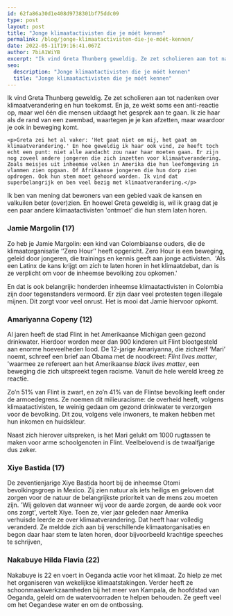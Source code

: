 ```yaml
---
id: 62fa86a30d1e408d9738301bf75ddc09
type: post
layout: post
title: "Jonge klimaatactivisten die je móét kennen"
permalink: /blog/jonge-klimaatactivisten-die-je-móét-kennen/
date: 2022-05-11T19:16:41.067Z
author: 7biA1WiYB
excerpt: "Ik vind Greta Thunberg geweldig. Ze zet scholieren aan tot nadenken over klimaatverandering en hun toekomst. En ja, ze wekt soms een anti-reactie op, maar wel één die mensen uitdaagt het gesprek aan te gaan. Ik zie haar als de rand van een zwembad, waartegen je je kan afzetten, maar waardoor je ook in beweging komt.  "
seo:
  description: "Jonge klimaatactivisten die je móét kennen"
  title: "Jonge klimaatactivisten die je móét kennen"
---
```

Ik vind Greta Thunberg geweldig. Ze zet scholieren aan tot nadenken over klimaatverandering en hun toekomst. En ja, ze wekt soms een anti-reactie op, maar wel één die mensen uitdaagt het gesprek aan te gaan. Ik zie haar als de rand van een zwembad, waartegen je je kan afzetten, maar waardoor je ook in beweging komt.  

    <p>Greta zei het al vaker: 'Het gaat niet om mij, het gaat om klimaatverandering.' En hoe geweldig ik haar ook vind, ze heeft toch echt een punt: niet alle aandacht zou naar haar moeten gaan. Er zijn nog zoveel andere jongeren die zich inzetten voor klimaatverandering. Zoals meisjes uit inheemse volken in Amerika die hun leefomgeving in vlammen zien opgaan. Of Afrikaanse jongeren die hun dorp zien opdrogen. Ook hun stem moet gehoord worden. Ik vind dat superbelangrijk en ben veel bezig met klimaatverandering.</p>
<p>Ik ben van mening dat bewoners van een gebied vaak de kansen en valkuilen beter (over)zien. En hoewel Greta geweldig is, wil ik graag dat je een paar andere klimaatactivisten 'ontmoet' die hun stem laten horen. </p>
<h3>Jamie Margolin (17)</h3>
<p>Zo heb je Jamie Margolin: een kind van Colombiaanse ouders, die de klimaatorganisatie ‘’Zero Hour’’ heeft opgericht. Zero Hour is een beweging, geleid door jongeren, die trainings en kennis geeft aan jonge activisten.  'Als een Latinx de kans krijgt om zich te laten horen in het klimaatdebat, dan is ze verplicht om voor de inheemse bevolking zou opkomen.'</p>
<p>En dat is ook belangrijk: honderden inheemse klimaatactivisten in Colombia zijn door tegenstanders vermoord. Er zijn daar veel protesten tegen illegale mijnen. Dit zorgt voor veel onrust. Het is mooi dat Jamie hiervoor opkomt.</p>
<h3>Amariyanna Copeny (12)</h3>
<p>Al jaren heeft de stad Flint in het Amerikaanse Michigan geen gezond drinkwater. Hierdoor worden meer dan 900 kinderen uit Flint blootgesteld aan enorme hoeveelheden lood. De 12-jarige Amariyanna, die zichzelf ‘Mari’ noemt, schreef een brief aan Obama met de noodkreet: <em>Flint lives matter</em>, 'waarmee ze refereert aan het Amerikaanse <em>black lives matter</em>, een beweging die zich uitspreekt tegen racisme. Vanuit de hele wereld kreeg ze reactie. </p>
<p>Zo’n 51% van Flint is zwart, en zo’n 41% van de Flintse bevolking leeft onder de armoedegrens. Ze noemen dit milieuracisme: de overheid heeft, volgens klimaatactivisten, te weinig gedaan om gezond drinkwater te verzorgen voor de bevolking. Dit zou, volgens vele inwoners, te maken hebben met hun inkomen en huidskleur.</p>
<p>Naast zich hierover uitspreken, is het Mari gelukt om 1000 rugtassen te maken voor arme schoolgenoten in Flint. Veelbelovend is de twaalfjarige dus zeker.</p>
<h3>Xiye Bastida (17)</h3>
<p>De zeventienjarige Xiye Bastida hoort bij de inheemse Otomi bevolkingsgroep in Mexico. Zij zien natuur als iets heiligs en geloven dat zorgen voor de natuur de belangrijkste prioriteit van de mens zou moeten zijn. 'Wij geloven dat wanneer wij voor de aarde zorgen, de aarde ook voor ons zorgt', vertelt Xiye. Toen ze, vier jaar geleden naar Amerika verhuisde leerde ze over klimaatverandering. Dat heeft haar volledig veranderd. Ze meldde zich aan bij verschillende klimaatorganisaties en begon daar haar stem te laten horen, door bijvoorbeeld krachtige speeches te schrijven, </p>
<h3>Nakabuye Hilda Flavia (22)</h3>
<p>Nakabuye is 22 en voert in Oeganda actie voor het klimaat. Zo hielp ze met het organiseren van wekelijkse klimaatstakingen. Verder heeft ze schoonmaakwerkzaamheden bij het meer van Kampala, de hoofdstad van Oeganda, geleid om de watervoorraden te helpen behouden. Ze geeft veel om het Oegandese water en om de ontbossing. <b><i> </i></b></p>  
